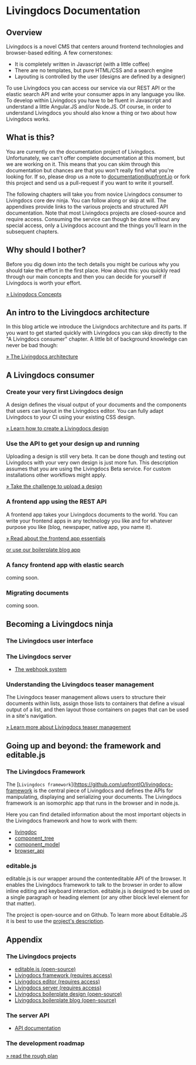 
# Livingdocs Documentation

## Overview

Livingdocs is a novel CMS that centers around frontend technologies and browser-based editing. A few cornerstones:
- It is completely written in Javascript (with a little coffee)
- There are no templates, but pure HTML/CSS and a search engine
- Layouting is controlled by the user (designs are defined by a designer)

To use Livingdocs you can access our service via our REST API or the elastic search API and write your consumer apps in any language you like.
To develop within Livingdocs you have to be fluent in Javascript and understand a little Angular.JS and/or Node.JS. Of course, in order to understand Livingdocs you should also know a thing or two about how Livingdocs works.

## What is this?

You are currently on the documentation project of Livingdocs. Unfortunately, we can't offer complete documentation at this moment, but we are working on it. This means that you can skim through this documentation but chances are that you won't really find what you're looking for. If so, please drop us a note to documentation@upfront.io or fork this project and send us a pull-request if you want to write it yourself.

The following chapters will take you from novice Livingdocs consumer to Livingdocs core dev ninja. You can follow along or skip at will. The appendixes provide links to the various projects and structured API documentation. Note that most Livingdocs projects are closed-source and require access. Consuming the service can though be done without any special access, only a Livingdocs account and the things you'll learn in the subsequent chapters.

## Why should I bother?

Before you dig down into the tech details you might be curious why you should take the effort in the first place. How about this: you quickly read through our main concepts and then you can decide for yourself if Livingdocs is worth your effort.

[» Livingdocs Concepts](concepts/main_concepts.md)

## An intro to the Livingdocs architecture

In this blog article we introduce the Livigndocs architecture and its parts. If you want to get started quickly with Livingdocs you can skip directly to the "A Livingdocs consumer" chapter. A little bit of background knowledge can never be bad though:

[» The Livingdocs architecture](http://blog.livingdocs.io/articles/1739)

## A Livingdocs consumer

### Create your very first Livingdocs design

A design defines the visual output of your documents and the components that users can layout in the Livingdocs editor. You can fully adapt Livingdocs to your CI using your existing CSS design.

[» Learn how to create a Livingdocs design](design/create_designs.md)

### Use the API to get your design up and running

Uploading a design is still very beta. It can be done though and testing out Livingdocs with your very own design is just more fun. This description assumes that you are using the Livingdocs Beta service. For custom installations other workflows might apply.

[» Take the challenge to upload a design](./design/upload.md)

### A frontend app using the REST API

A frontend app takes your Livingdocs documents to the world. You can write your frontend apps in any technology you like and for whatever purpose you like (blog, newspaper, native app, you name it).

[» Read about the frontend app essentials](delivery/api_essentials.md)

[or use our boilerplate blog app](https://github.com/upfrontIO/livingdocs-delivery)

### A fancy frontend app with elastic search

coming soon.

### Migrating documents

coming soon.

## Becoming a Livingdocs ninja

### The Livingdocs user interface

### The Livingdocs server

- [The webhook system](server/webhook_system.md)

### Understanding the Livingdocs teaser management

The Livingdocs teaser management allows users to structure their documents within lists, assign those lists to containers that define a visual output of a list, and then layout those containers on pages that can be used in a site's navigation.

[» Learn more about Livingdocs teaser management](teaser-management/main.md)

## Going up and beyond: the framework and editable.js

### The Livingdocs Framework

The [`Livingdocs framework`](https://github.com/upfrontIO/livingdocs-framework is the central piece of Livingdocs and defines the APIs for manipulating, displaying and serializing your documents. The Livingdocs framework is an isomorphic app that runs in the browser and in node.js.

Here you can find detailed information about the most important objects in the Livingdocs framework and how to work with them:

- [livingdoc](livingdocs-framework/livingdoc.md)
- [component_tree](livingdocs-framework/component_tree.md)
- [component_model](livingdocs-framework/component_model.md)
- [browser_api](livingdocs-framework/browser_api.md)

### editable.js

editable.js is our wrapper around the contenteditable API of the browser. It enables the Livingdocs framework to talk to the browser in order to allow inline editing and keyboard interaction. editable.js is designed to be used on a single paragraph or heading element (or any other block level element for that matter).

The project is open-source and on Github. To learn more about Editable.JS it is best to use the [project's description](https://github.com/upfrontIO/editable.js).

## Appendix

### The Livingdocs projects

- [editable.js (open-source)](https://github.com/upfrontIO/editable.js)
- [Livingdocs framework (requires access)](https://github.com/upfrontIO/livingdocs-framework)
- [Livingdocs editor (requires access)](https://github.com/upfrontIO/livingdocs-editor)
- [Livingdocs server (requires access)](https://github.com/upfrontIO/livingdocs-server)
- [Livingdocs boilerplate design (open-source)](https://github.com/upfrontIO/livingdocs-design-boilerplate)
- [Livingdocs boilerplate blog (open-source)](https://github.com/upfrontIO/livingdocs-delivery)

### The server API

- [API documentation](https://github.com/upfrontIO/livingdocs-server/wiki)

### The development roadmap

[» read the rough plan](./roadmap/overview.md)


